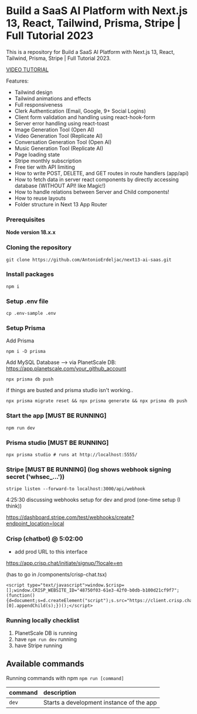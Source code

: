 # Build a SaaS AI Platform with Next.js 13, React, Tailwind, Prisma, Stripe | Full Tutorial 2023

This is a repository for Build a SaaS AI Platform with Next.js 13, React, Tailwind, Prisma, Stripe | Full Tutorial 2023.

[VIDEO TUTORIAL](https://www.youtube.com/watch?v=ffJ38dBzrlY)

Features:

- Tailwind design
- Tailwind animations and effects
- Full responsiveness
- Clerk Authentication (Email, Google, 9+ Social Logins)
- Client form validation and handling using react-hook-form
- Server error handling using react-toast
- Image Generation Tool (Open AI)
- Video Generation Tool (Replicate AI)
- Conversation Generation Tool (Open AI)
- Music Generation Tool (Replicate AI)
- Page loading state
- Stripe monthly subscription
- Free tier with API limiting
- How to write POST, DELETE, and GET routes in route handlers (app/api)
- How to fetch data in server react components by directly accessing database (WITHOUT API! like Magic!)
- How to handle relations between Server and Child components!
- How to reuse layouts
- Folder structure in Next 13 App Router

### Prerequisites

**Node version 18.x.x**

### Cloning the repository

```shell
git clone https://github.com/AntonioErdeljac/next13-ai-saas.git
```

### Install packages

```shell
npm i
```

### Setup .env file
```shell
cp .env-sample .env
```

### Setup Prisma

Add Prisma 

```shell
npm i -D prisma
```

Add MySQL Database 
--> via PlanetScale DB: https://app.planetscale.com/your_github_account

```shell
npx prisma db push

```

if things are busted and prisma studio isn't working..

```shell
npx prisma migrate reset && npx prisma generate && npx prisma db push 
```

### Start the app [MUST BE RUNNING]

```shell
npm run dev
```

### Prisma studio [MUST BE RUNNING]
```shell
npx prisma studio # runs at http://localhost:5555/
```


### Stripe  [MUST BE RUNNING] (log shows webhook signing secret ('whsec_...'))

```shell
stripe listen --forward-to localhost:3000/api/webhook

```
 
4:25:30 discussing webhooks setup for dev and prod (one-time setup (I think))

https://dashboard.stripe.com/test/webhooks/create?endpoint_location=local


### Crisp (chatbot) @ 5:02:00

- add prod URL to this interface

https://app.crisp.chat/initiate/signup/?locale=en

(has to go in /components/crisp-chat.tsx)

```
<script type="text/javascript">window.$crisp=[];window.CRISP_WEBSITE_ID="48750f03-61e3-42f0-b0db-b100d21cf9f7";(function(){d=document;s=d.createElement("script");s.src="https://client.crisp.chat/l.js";s.async=1;d.getElementsByTagName("head")[0].appendChild(s);})();</script>
```

### Running locally checklist

1. PlanetScale DB is running
2. have `npm run dev` running
3. have Stripe running


## Available commands

Running commands with npm `npm run [command]`

| command         | description                              |
| :-------------- | :--------------------------------------- |
| `dev`           | Starts a development instance of the app |
